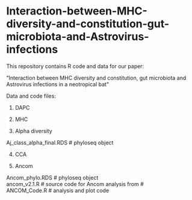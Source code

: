 # Interaction-between-MHC-diversity-and-constitution-gut-microbiota-and-Astrovirus-infections
This repository contains R code and data for our paper: 

"Interaction between MHC diversity and constitution, gut microbiota and Astrovirus infections in a neotropical bat"



Data and code files:

1) DAPC 


2) MHC


3) Alpha diversity

Aj_class_alpha_final.RDS # phyloseq object <br>


4) CCA


5) Ancom

Ancom_phylo.RDS # phyloseq object <br>
ancom_v2.1.R    # source code for Ancom analysis from # <br>
ANCOM_Code.R    # analysis and plot code <br>

